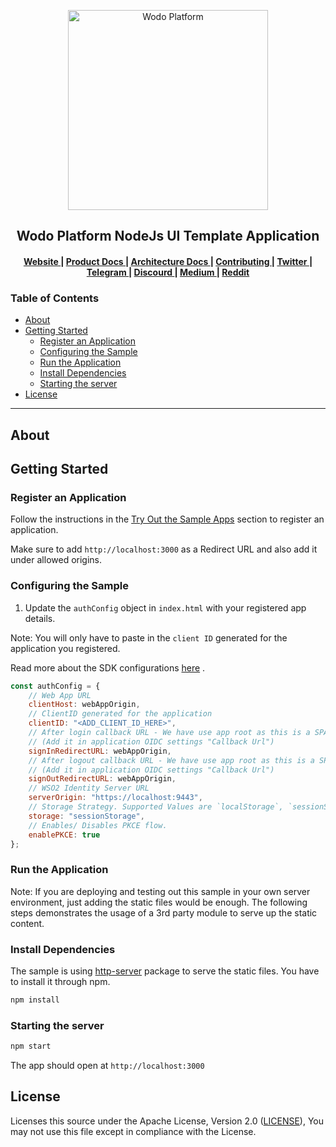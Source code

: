 <p align="center">
  <a href="https://wodo.io/" target="blank"><img src="https://github.com/wodo-platform/wg-web-ui/blob/master/app/img/_src/branding/logo_purple.png" width="320" alt="Wodo Platform" /></a>
</p>

<div align="center">
<h2> Wodo Platform NodeJs UI Template Application </h2>
</div>

<div align="center">
  <h4>
    <a href="https://wodo.io/">
      Website
    </a>
    <span> | </span>
    <a href="#">
      Product Docs
    </a>
    <span> | </span>
    <a href="#">
      Architecture Docs
    </a>
    <span> | </span>
    <!-- <a href="#"> -->
    <!--   CLI -->
    <!-- </a> -->
    <!-- <span> | </span> -->
    <a href="#/CONTRIBUTING.md">
      Contributing
    </a>
    <span> | </span>
    <a href="https://twitter.com/wodoio">
      Twitter
    </a>
    <span> | </span>
    <a href="https://t.me/wodoio">
      Telegram
    </a>
    <span> | </span>
    <a href="https://discord.gg/fbyns8Egpb">
      Discourd
    </a>
    <span> | </span>
    <a href="https://wodoio.medium.com/">
      Medium
    </a>
    <span> | </span>
    <a href="https://www.reddit.com/r/wodoio">
      Reddit
    </a>
  </h4>
</div>

<h3> Table of Contents </h3> 

- [About](#about)
- [Getting Started](#getting-started)
  - [Register an Application](#register-an-application)
  - [Configuring the Sample](#configuring-the-sample)
  - [Run the Application](#run-the-application)
  - [Install Dependencies](#install-dependencies)
  - [Starting the server](#starting-the-server)
- [License](#license)

----

## About

## Getting Started

### Register an Application

Follow the instructions in the [Try Out the Sample Apps](../../packages/oidc-js/README.md#try-out-the-sample-apps) section to register an application.

Make sure to add `http://localhost:3000` as a Redirect URL and also add it under allowed origins. 

### Configuring the Sample

1. Update the `authConfig` object in `index.html` with your registered app details.

Note: You will only have to paste in the `client ID` generated for the application you registered.

Read more about the SDK configurations [here](../../packages/oidc-js/README.md#initialize) .

```js
const authConfig = {
    // Web App URL
    clientHost: webAppOrigin,
    // ClientID generated for the application
    clientID: "<ADD_CLIENT_ID_HERE>",
    // After login callback URL - We have use app root as this is a SPA
    // (Add it in application OIDC settings "Callback Url")
    signInRedirectURL: webAppOrigin,
    // After logout callback URL - We have use app root as this is a SPA
    // (Add it in application OIDC settings "Callback Url")
    signOutRedirectURL: webAppOrigin,
    // WSO2 Identity Server URL
    serverOrigin: "https://localhost:9443",
    // Storage Strategy. Supported Values are `localStorage`, `sessionStorage` & `webWorker`.
    storage: "sessionStorage",
    // Enables/ Disables PKCE flow.
    enablePKCE: true
};
```

### Run the Application

Note: If you are deploying and testing out this sample in your own server environment, just adding the static files would be enough.
The following steps demonstrates the usage of a 3rd party module to serve up the static content.

### Install Dependencies

The sample is using [http-server](https://www.npmjs.com/package/http-server) package to serve the static files.
You have to install it through npm.

```bash
npm install
```

### Starting the server

```bash
npm start
```

The app should open at `http://localhost:3000`

## License

Licenses this source under the Apache License, Version 2.0 ([LICENSE](../../../LICENSE)), You may not use this file except in compliance with the License.
